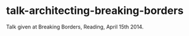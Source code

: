 talk-architecting-breaking-borders
==================================

Talk given at Breaking Borders, Reading, April 15th 2014.
